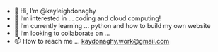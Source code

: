 - 👋 Hi, I’m @kayleighdonaghy
- 👀 I’m interested in ... coding and cloud computing!
- 🌱 I’m currently learning ... python and how to build my own website
- 💞️ I’m looking to collaborate on ...
- 📫 How to reach me ... kaydonaghy.work@gmail.com

<!---
kayleighdonaghy/kayleighdonaghy is a ✨ special ✨ repository because its `README.md` (this file) appears on your GitHub profile.
You can click the Preview link to take a look at your changes.
--->
